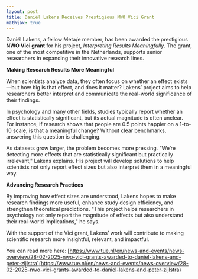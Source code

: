 ```yaml
---
layout: post
title: Daniël Lakens Receives Prestigious NWO Vici Grant
mathjax: true
---
```


Daniël Lakens, a fellow Meta/e member, has been awarded the prestigious **NWO Vici grant** for his project, *Interpreting Results Meaningfully*. The grant, one of the most competitive in the Netherlands, supports senior researchers in expanding their innovative research lines.

**Making Research Results More Meaningful**

When scientists analyze data, they often focus on whether an effect exists—but how big is that effect, and does it matter? Lakens’ project aims to help researchers better interpret and communicate the real-world significance of their findings.

In psychology and many other fields, studies typically report whether an effect is statistically significant, but its actual magnitude is often unclear. For instance, if research shows that people are 0.5 points happier on a 1-to-10 scale, is that a meaningful change? Without clear benchmarks, answering this question is challenging.

As datasets grow larger, the problem becomes more pressing. "We’re detecting more effects that are statistically significant but practically irrelevant," Lakens explains. His project will develop solutions to help scientists not only report effect sizes but also interpret them in a meaningful way.

**Advancing Research Practices**

By improving how effect sizes are understood, Lakens hopes to make research findings more useful, enhance study design efficiency, and strengthen theoretical predictions. "This project helps researchers in psychology not only report the magnitude of effects but also understand their real-world implications," he says.

With the support of the Vici grant, Lakens’ work will contribute to making scientific research more insightful, relevant, and impactful.

You can read more here: [https://www.tue.nl/en/news-and-events/news-overview/28-02-2025-nwo-vici-grants-awarded-to-daniel-lakens-and-peter-zijlstra](https://www.tue.nl/en/news-and-events/news-overview/28-02-2025-nwo-vici-grants-awarded-to-daniel-lakens-and-peter-zijlstra)
